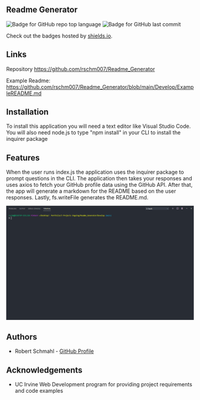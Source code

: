 Readme Generator
-----------------------------
![Badge for GitHub repo top language](https://img.shields.io/github/languages/top/rschm007/Readme_Generator?style=flat&logo=appveyor) ![Badge for GitHub last commit](https://img.shields.io/github/last-commit/rschm007/Readme_Generator?style=flat&logo=appveyor)
  
Check out the badges hosted by [shields.io](https://shields.io/).

Links
-----------------------------

Repository <a href="https://github.com/rschm007/Readme_Generator">https://github.com/rschm007/Readme_Generator</a>

Example Readme: <a href="https://github.com/rschm007/Readme_Generator/blob/main/Develop/ExampleREADME.md">https://github.com/rschm007/Readme_Generator/blob/main/Develop/ExampleREADME.md</a>

Installation
-----------------------------

To install this application you will need a text editor like Visual Studio Code. You will also need node.js to type "npm install" in your CLI to install the inquirer package

Features
-----------------------------
When the user runs index.js the application uses the inquirer package to prompt questions in the CLI. The application then takes your responses and uses axios to fetch your GitHub profile data using the GitHub API. After that, the app will generate a markdown for the README based on the user responses. Lastly, fs.writeFile generates the README.md.

<img src="https://raw.githubusercontent.com/rschm007/Readme_Generator/main/Develop/Assets/demo_1.gif" alt="Readme Generator app demo gif" style="max-width:100%;">


Authors
-----------------------------
<ul>
  <li>Robert Schmahl - <a href="https://github.com/rschm007">GitHub Profile</a></li>
</ul>

Acknowledgements
-----------------------------
<ul>
  <li>UC Irvine Web Development program for providing project requirements and code examples</li>
</ul>

